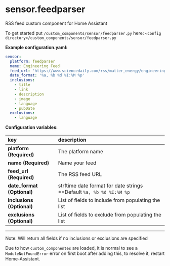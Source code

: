 # sensor.feedparser
RSS feed custom component for Home Assistant

To get started put `/custom_components/sensor/feedparser.py` here:
`<config directory>/custom_components/sensor/feedparser.py`

**Example configuration.yaml:**

```yaml
sensor:
  platform: feedparser
  name: Engineering Feed
  feed_url: 'https://www.sciencedaily.com/rss/matter_energy/engineering.xml'
  date_format: '%a, %b %d %I:%M %p'
  inclusions:
    - title
    - link
    - description
    - image
    - language
    - pubDate
  exclusions:
    - language
```

**Configuration variables:**

key | description
:--- | :---
**platform (Required)** | The platform name
**name (Required)** | Name your feed
**feed_url (Required)** | The RSS feed URL
**date_format (Optional)** | strftime date format for date strings **Default `%a, %b %d %I:%M %p`
**inclusions (Optional)** | List of fields to include from populating the list
**exclusions (Optional)** | List of fields to exclude from populating the list

***

Note: Will return all fields if no inclusions or exclusions are specified

Due to how `custom_componentes` are loaded, it is normal to see a `ModuleNotFoundError` error on first boot after adding this, to resolve it, restart Home-Assistant.

